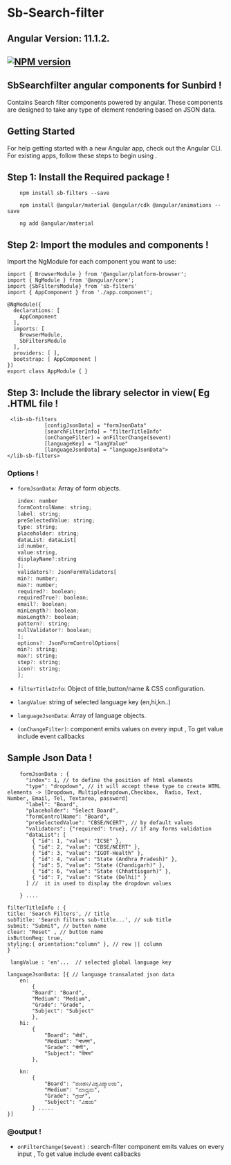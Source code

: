 # Sb-Search-filter
Angular Version: 11.1.2.
---
[![NPM version](https://img.shields.io/npm/v/sb-filters.svg?flat&logo=npm)](https://img.shields.io/npm/v/sb-filters.svg?style=for-the-badge&logo=npm)
---
## SbSearchfilter angular components for Sunbird !
Contains Search filter components powered by angular. These components are designed to take any type of element rendering based on JSON data. 

## Getting Started
For help getting started with a new Angular app, check out the Angular CLI.
For existing apps, follow these steps to begin using .

## Step 1: Install the Required package !
```
    npm install sb-filters --save
```
```
    npm install @angular/material @angular/cdk @angular/animations --save 
```
``` 
    ng add @angular/material
```

## Step 2: Import the modules and components !

Import the NgModule for each component you want to use:

```
import { BrowserModule } from '@angular/platform-browser';
import { NgModule } from '@angular/core';
import {SbFiltersModule} from 'sb-filters'
import { AppComponent } from './app.component';

@NgModule({
  declarations: [
    AppComponent
  ],
  imports: [
    BrowserModule,
    SbFiltersModule
  ],
  providers: [ ],
  bootstrap: [ AppComponent ]
})
export class AppModule { }
```

## Step 3: Include the library selector in view( Eg .HTML file !

```
 <lib-sb-filters
            [configJsonData] = "formJsonData"
            [searchFilterInfo] = "filterTitleInfo"
            (onChangeFilter) = onFilterChange($event)
            [languageKey] = "langValue"
            [languageJsonData] = "languageJsonData">
</lib-sb-filters>

```

### Options !
  - `formJsonData`: Array of form objects.

      ```javascript
    index: number
    formControlName: string;
    label: string;
    preSelectedValue: string;
    type: string;
    placeholder: string;
    dataList: dataList[
      id:number,
      value:string,
      displayName?:string
    ];
    validators?: JsonFormValidators[
      min?: number;
      max?: number;
      required?: boolean;
      requiredTrue?: boolean;
      email?: boolean;
      minLength?: boolean;
      maxLength?: boolean;
      pattern?: string;
      nullValidator?: boolean;
    ];
    options?: JsonFormControlOptions[
      min?: string;
      max?: string;
      step?: string;
      icon?: string;
    ];
      ```

  - `filterTitleInfo`: Object of title,button/name & CSS configuration.
  - `langValue`: string of selected language key (en,hi,kn..)
  - `languageJsonData`: Array of language objects.
  - `(onChangeFilter)`: component emits values on every input , To get value include event callbacks
## Sample Json Data !
``` 
    formJsonData : {
      "index": 1, // to define the position of html elements
      "type": "dropdown", // it will accept these type to create HTML elements -> [Dropdown, Multipledropdown,Checkbox,  Radio, Text, Number, Email, Tel, Textarea, password] 
      "label": "Board", 
      "placeholder": "Select Board",
      "formControlName": "Board",
      "preSelectedValue": "CBSE/NCERT", // by default values
      "validators": {"required": true}, // if any forms validation
      "dataList": [
        { "id": 1, "value": "ICSE" },
        { "id": 2, "value": "CBSE/NCERT" },
        { "id": 3, "value": "IGOT-Health" },
        { "id": 4, "value": "State (Andhra Pradesh)" },
        { "id": 5, "value": "State (Chandigarh)" },
        { "id": 6, "value": "State (Chhattisgarh)" },
        { "id": 7, "value": "State (Delhi)" }
      ] //  it is used to display the dropdown values

    } ....

 ``` 
    filterTitleInfo : {
    title: 'Search Filters', // title
    subTitle: 'Search filters sub-title...', // sub title
    submit: "Submit", // button name
    clear: "Reset" , // button name
    isButtonReq: true,
    styling:{ orientation:"column" }, // row || column
    } ```

```
 langValue : 'en'...  // selected global language key

```
```
languageJsonData: [{ // language transalated json data
    en:
        {
        "Board": "Board",
        "Medium": "Medium",
        "Grade": "Grade",
        "Subject": "Subject"
        },
    hi: 
        { 
            "Board": "बोर्ड",
            "Medium": "माध्यम",
            "Grade": "श्रेणी",
            "Subject": "विषय"
        },

    kn: 
        {
            "Board": "ಮಂಡಳಿ/ವಿಶ್ವವಿದ್ಯಾಲಯ",
            "Medium": "ಮಾಧ್ಯಮ",
            "Grade": "ಗ್ರೇಡ್",
            "Subject": "ವಿಷಯ"
        } .....
}]
```

### @output !
 - `onFilterChange($event)` : search-filter  component emits values on every input , To get value include event callbacks
